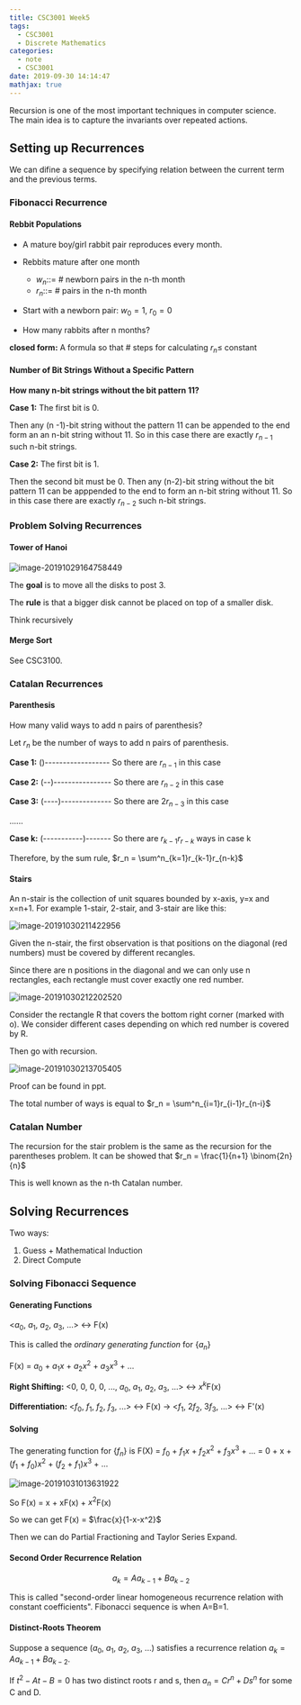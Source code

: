 ```yaml
---
title: CSC3001 Week5
tags:
  - CSC3001
  - Discrete Mathematics
categories:
  - note
  - CSC3001
date: 2019-09-30 14:14:47
mathjax: true
---
```


Recursion is one of the most important techniques in computer science. The main idea is to capture the invariants over repeated actions.

## Setting up Recurrences

We can difine a sequence by specifying relation between the current term and the previous terms.

### Fibonacci Recurrence

#### Rebbit Populations

- A mature boy/girl rabbit pair reproduces every month.
- Rebbits mature after one month
  
  - $w_n$::= # newborn pairs in the n-th month
  - $r_n$::= # pairs in the n-th month
- Start with a newborn pair: $w_0 = 1$, $r_0 = 0$
- How many rabbits after n months?

**closed form:** A formula so that # steps for calculating $r_n \leq$ constant

#### Number of Bit Strings Without a Specific Pattern

**How many n-bit strings without the bit pattern 11?**

**Case 1:** The first bit is 0.

Then any (n -1)-bit string without the pattern 11 can be appended to the end form an an n-bit string without 11. So in this case there are exactly $r_{n-1}$ such n-bit strings.

**Case 2:** The first bit is 1.

Then the second bit must be 0. Then any (n-2)-bit string without the bit pattern 11 can be apppended to the end to form an n-bit string without 11. So in this case there are exactly $r_{n-2}$ such n-bit strings.


### Problem Solving Recurrences

#### Tower of Hanoi

![image-20191029164758449](/image-20191029164758449.png)

The **goal** is to move all the disks to post 3.

The **rule** is that a bigger disk cannot be placed on top of a smaller disk.

Think recursively

#### Merge Sort

See CSC3100.

### Catalan Recurrences

#### Parenthesis

How many valid ways to add n pairs of parenthesis?

Let $r_n$ be the number of ways to add n pairs of parenthesis.

**Case 1:** ()------------------   So there are $r_{n-1}$ in this case

**Case 2:** (--)----------------   So there are $r_{n-2}$ in this case

**Case 3:** (----)--------------   So there are $2r_{n-3}$ in this case

......

**Case k:** (-----------)-------   So there are $r_{k-1}r_{r-k}$ ways in case k

Therefore, by the sum rule, $r_n = \sum^n_{k=1}r_{k-1}r_{n-k}$

#### Stairs

An n-stair is the collection of unit squares bounded by x-axis, y=x and x=n+1.
For example 1-stair, 2-stair, and 3-stair are like this:

![image-20191030211422956](/image-20191030211422956.png)

Given the n-stair, the first observation is that positions on the diagonal (red numbers) must be covered by different recangles.

Since there are n positions in the diagonal and we can only use n rectangles, each rectangle must cover exactly one red number.

![image-20191030212202520](/image-20191030212202520.png)

Consider the rectangle R that covers the bottom right corner (marked with o). We consider different cases depending on which red number is covered by R.

Then go with recursion.

![image-20191030213705405](/image-20191030213705405.png)

Proof can be found in ppt.

The total number of ways is equal to $r_n = \sum^n_{i=1}r_{i-1}r_{n-i}$

### Catalan Number

The recursion for the stair problem is the same as the recursion for the parentheses problem. It can be showed that $r_n = \frac{1}{n+1} \binom{2n}{n}$

This is well known as the n-th Catalan number.

## Solving Recurrences

Two ways:

1. Guess + Mathematical Induction
2. Direct Compute

### Solving Fibonacci Sequence

#### Generating Functions

<$a_0$, $a_1$, $a_2$, $a_3$, ...> $\leftrightarrow$ F(x)

This is called the *ordinary generating function* for {$a_n$}

F(x) = $a_0$ + $a_1x$ + $a_2x^2$ + $a_3x^3$ + ...

**Right Shifting:** <0, 0, 0, 0, ..., $a_0$, $a_1$, $a_2$, $a_3$, ...> $\leftrightarrow$ $x^k$F(x)

**Differentiation:** <$f_0$, $f_1$, $f_2$, $f_3$, ...> $\leftrightarrow$ F(x) $\rightarrow$ <$f_1$, $2f_2$, $3f_3$, ...> $\leftrightarrow$ F'(x)

#### Solving

The generating function for {$f_n$} is F(X) = $f_0$ + $f_1x$ + $f_2x^2$ + $f_3x^3$ + ... = 0 + x + ($f_1$ + $f_0$)$x^2$ + ($f_2$ + $f_1$)$x^3$ + ...

![image-20191031013631922](/image-20191031013631922.png)

So F(x) = x + xF(x) + $x^2$F(x)

So we can get F(x) = $\frac{x}{1-x-x^2}$

Then we can do Partial Fractioning and Taylor Series Expand.

#### Second Order Recurrence Relation

$$
a_k = Aa_{k-1} + Ba_{k-2}
$$

This is called "second-order linear homogeneous recurrence relation with constant coefficients". Fibonacci sequence is when A=B=1.

#### Distinct-Roots Theorem

Suppose a sequence ($a_0$, $a_1$, $a_2$, $a_3$, ...) satisfies a recurrence relation $a_k = Aa_{k-1} + Ba_{k-2}$.

If $t^2-At-B = 0$ has two distinct roots r and s, then $a_n = Cr^n + Ds^n$ for some C and D.
